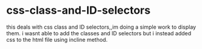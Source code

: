 # css-class-and-ID-selectors
this deals with css class and ID selectors,,im doing a simple work to display them.
i wasnt able to add the classes and ID selectors but i instead added css to the html file using incline method.
